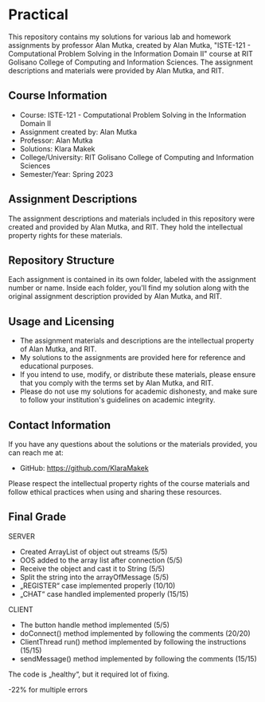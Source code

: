 # Practical 

This repository contains my solutions for various lab and homework assignments by professor Alan Mutka, created by  Alan Mutka, "ISTE-121 - Computational Problem Solving in the Information Domain II" course at RIT Golisano College of Computing and Information Sciences. The assignment descriptions and materials were provided by Alan Mutka, and RIT.

## Course Information

- Course: ISTE-121 - Computational Problem Solving in the Information Domain II
- Assignment created by: Alan Mutka
- Professor: Alan Mutka
- Solutions: Klara Makek
- College/University: RIT Golisano College of Computing and Information Sciences
- Semester/Year: Spring 2023

## Assignment Descriptions

The assignment descriptions and materials included in this repository were created and provided by Alan Mutka, and RIT. They hold the intellectual property rights for these materials.

## Repository Structure

Each assignment is contained in its own folder, labeled with the assignment number or name. Inside each folder, you'll find my solution along with the original assignment description provided by Alan Mutka, and RIT.

## Usage and Licensing

- The assignment materials and descriptions are the intellectual property of Alan Mutka, and RIT.
- My solutions to the assignments are provided here for reference and educational purposes.
- If you intend to use, modify, or distribute these materials, please ensure that you comply with the terms set by Alan Mutka, and RIT.
- Please do not use my solutions for academic dishonesty, and make sure to follow your institution's guidelines on academic integrity.

## Contact Information

If you have any questions about the solutions or the materials provided, you can reach me at:
- GitHub: https://github.com/KlaraMakek

Please respect the intellectual property rights of the course materials and follow ethical practices when using and sharing these resources.


## Final Grade

SERVER

- Created ArrayList of object out streams (5/5)
- OOS added to the array list after connection (5/5)
- Receive the object and cast it to String (5/5)
- Split the string into the  arrayOfMessage (5/5)
- „REGISTER“ case  implemented properly (10/10)
- „CHAT“ case handled implemented properly (15/15)

CLIENT

- The button handle method implemented (5/5)
- doConnect() method implemented by following the comments (20/20)
- ClientThread run() method implemented by following the instructions (15/15)
- sendMessage() method implemented by following the comments (15/15)

The code is „healthy“, but it required lot of fixing.

-22% for multiple errors  